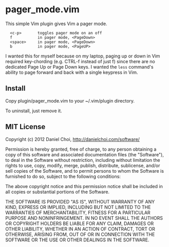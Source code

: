 # pager_mode.vim

This simple Vim plugin gives Vim a pager mode.

      <c-p>       toggles pager mode on an off
      f           in pager mode, <PageDown>
      <space>     in pager mode, <PageDown>
      b           in pager mode, <PageUP>

I wanted this for myself because on my laptop, paging up or down in Vim
required key-chording (e.g. CTRL-f instead of just f) since there are no
dedicated Page Up or Page Down keys. I wanted the `less` command's ability
to page forward and back with a single keypress in Vim. 


## Install

Copy plugin/pager_mode.vim to your ~/.vim/plugin directory.

To uninstall, just remove it.


## MIT License 

Copyright (c) 2012 Daniel Choi, http://danielchoi.com/software/

Permission is hereby granted, free of charge, to any person obtaining
a copy of this software and associated documentation files (the
"Software"), to deal in the Software without restriction, including
without limitation the rights to use, copy, modify, merge, publish,
distribute, sublicense, and/or sell copies of the Software, and to
permit persons to whom the Software is furnished to do so, subject to
the following conditions:

The above copyright notice and this permission notice shall be
included in all copies or substantial portions of the Software.

THE SOFTWARE IS PROVIDED "AS IS", WITHOUT WARRANTY OF ANY KIND,
EXPRESS OR IMPLIED, INCLUDING BUT NOT LIMITED TO THE WARRANTIES OF
MERCHANTABILITY, FITNESS FOR A PARTICULAR PURPOSE AND
NONINFRINGEMENT. IN NO EVENT SHALL THE AUTHORS OR COPYRIGHT HOLDERS BE
LIABLE FOR ANY CLAIM, DAMAGES OR OTHER LIABILITY, WHETHER IN AN ACTION
OF CONTRACT, TORT OR OTHERWISE, ARISING FROM, OUT OF OR IN CONNECTION
WITH THE SOFTWARE OR THE USE OR OTHER DEALINGS IN THE SOFTWARE.


